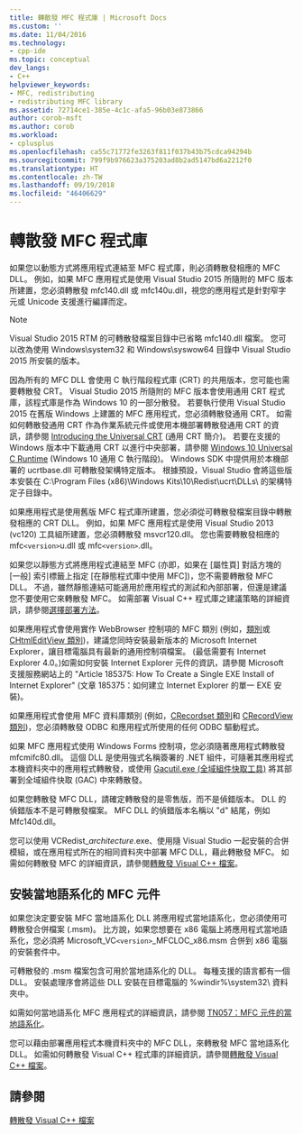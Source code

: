 ```yaml
---
title: 轉散發 MFC 程式庫 | Microsoft Docs
ms.custom: ''
ms.date: 11/04/2016
ms.technology:
- cpp-ide
ms.topic: conceptual
dev_langs:
- C++
helpviewer_keywords:
- MFC, redistributing
- redistributing MFC library
ms.assetid: 72714ce1-385e-4c1c-afa5-96b03e873866
author: corob-msft
ms.author: corob
ms.workload:
- cplusplus
ms.openlocfilehash: ca55c71772fe3263f811f037b43b75cdca94294b
ms.sourcegitcommit: 799f9b976623a375203ad8b2ad5147bd6a2212f0
ms.translationtype: HT
ms.contentlocale: zh-TW
ms.lasthandoff: 09/19/2018
ms.locfileid: "46406629"
---
```

# <a name="redistributing-the-mfc-library"></a>轉散發 MFC 程式庫

如果您以動態方式將應用程式連結至 MFC 程式庫，則必須轉散發相應的 MFC DLL。 例如，如果 MFC 應用程式是使用 Visual Studio 2015 所隨附的 MFC 版本所建置，您必須轉散發 mfc140.dll 或 mfc140u.dll，視您的應用程式是針對窄字元或 Unicode 支援進行編譯而定。

> [!NOTE]
>  Visual Studio 2015 RTM 的可轉散發檔案目錄中已省略 mfc140.dll 檔案。 您可以改為使用 Windows\system32 和 Windows\syswow64 目錄中 Visual Studio 2015 所安裝的版本。

因為所有的 MFC DLL 會使用 C 執行階段程式庫 (CRT) 的共用版本，您可能也需要轉散發 CRT。 Visual Studio 2015 所隨附的 MFC 版本會使用通用 CRT 程式庫，該程式庫是作為 Windows 10 的一部分散發。 若要執行使用 Visual Studio 2015 在舊版 Windows 上建置的 MFC 應用程式，您必須轉散發通用 CRT。 如需如何轉散發通用 CRT 作為作業系統元件或使用本機部署轉散發通用 CRT 的資訊，請參閱 [Introducing the Universal CRT](http://go.microsoft.com/fwlink/p/?linkid=617977) (通用 CRT 簡介)。 若要在支援的 Windows 版本中下載通用 CRT 以進行中央部署，請參閱 [Windows 10 Universal C Runtime](http://go.microsoft.com/fwlink/p/?LinkId=619489) (Windows 10 通用 C 執行階段)。 Windows SDK 中提供用於本機部署的 ucrtbase.dll 可轉散發架構特定版本。 根據預設，Visual Studio 會將這些版本安裝在 C:\Program Files (x86)\Windows Kits\10\Redist\ucrt\DLLs\ 的架構特定子目錄中。

如果應用程式是使用舊版 MFC 程式庫所建置，您必須從可轉散發檔案目錄中轉散發相應的 CRT DLL。 例如，如果 MFC 應用程式是使用 Visual Studio 2013 (vc120) 工具組所建置，您必須轉散發 msvcr120.dll。 您也需要轉散發相應的 mfc`<version>`u.dll 或 mfc`<version>`.dll。

如果您以靜態方式將應用程式連結至 MFC (亦即，如果在 [屬性頁] 對話方塊的 [一般] 索引標籤上指定 [在靜態程式庫中使用 MFC])，您不需要轉散發 MFC DLL。 不過，雖然靜態連結可能適用於應用程式的測試和內部部署，但還是建議您不要使用它來轉散發 MFC。 如需部署 Visual C++ 程式庫之建議策略的詳細資訊，請參閱[選擇部署方法](../ide/choosing-a-deployment-method.md)。

如果應用程式會使用實作 WebBrowser 控制項的 MFC 類別 (例如，[類別](../mfc/reference/chtmlview-class.md)或 [CHtmlEditView 類別](../mfc/reference/chtmleditview-class.md))，建議您同時安裝最新版本的 Microsoft Internet Explorer，讓目標電腦具有最新的通用控制項檔案。 (最低需要有 Internet Explorer 4.0。)如需如何安裝 Internet Explorer 元件的資訊，請參閱 Microsoft 支援服務網站上的 "Article 185375: How To Create a Single EXE Install of Internet Explorer" (文章 185375：如何建立 Internet Explorer 的單一 EXE 安裝)。

如果應用程式會使用 MFC 資料庫類別 (例如，[CRecordset 類別](../mfc/reference/crecordset-class.md)和 [CRecordView 類別](../mfc/reference/crecordview-class.md))，您必須轉散發 ODBC 和應用程式所使用的任何 ODBC 驅動程式。

如果 MFC 應用程式使用 Windows Forms 控制項，您必須隨著應用程式轉散發 mfcmifc80.dll。 這個 DLL 是使用強式名稱簽署的 .NET 組件，可隨著其應用程式本機資料夾中的應用程式轉散發，或使用 [Gacutil.exe (全域組件快取工具)](/dotnet/framework/tools/gacutil-exe-gac-tool) 將其部署到全域組件快取 (GAC) 中來轉散發。

如果您轉散發 MFC DLL，請確定轉散發的是零售版，而不是偵錯版本。 DLL 的偵錯版本不是可轉散發檔案。 MFC DLL 的偵錯版本名稱以 "d" 結尾，例如 Mfc140d.dll。

您可以使用 VCRedist_*architecture*.exe、使用隨 Visual Studio 一起安裝的合併模組，或在應用程式所在的相同資料夾中部署 MFC DLL，藉此轉散發 MFC。 如需如何轉散發 MFC 的詳細資訊，請參閱[轉散發 Visual C++ 檔案](../ide/redistributing-visual-cpp-files.md)。

## <a name="installation-of-localized-mfc-components"></a>安裝當地語系化的 MFC 元件

如果您決定要安裝 MFC 當地語系化 DLL 將應用程式當地語系化，您必須使用可轉散發合併檔案 (.msm)。 比方說，如果您想要在 x86 電腦上將應用程式當地語系化，您必須將 Microsoft_VC`<version>`_MFCLOC_x86.msm 合併到 x86 電腦的安裝套件中。

可轉散發的 .msm 檔案包含可用於當地語系化的 DLL。 每種支援的語言都有一個 DLL。 安裝處理序會將這些 DLL 安裝在目標電腦的 %windir%\system32\ 資料夾中。

如需如何當地語系化 MFC 應用程式的詳細資訊，請參閱 [TN057：MFC 元件的當地語系化](../mfc/tn057-localization-of-mfc-components.md)。

您可以藉由部署應用程式本機資料夾中的 MFC DLL，來轉散發 MFC 當地語系化 DLL。 如需如何轉散發 Visual C++ 程式庫的詳細資訊，請參閱[轉散發 Visual C++ 檔案](../ide/redistributing-visual-cpp-files.md)。

## <a name="see-also"></a>請參閱

[轉散發 Visual C++ 檔案](../ide/redistributing-visual-cpp-files.md)
